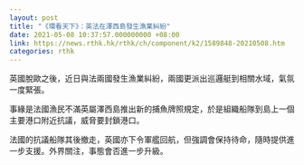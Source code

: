 ```yaml
---
layout: post
title: "《環看天下》：英法在澤西島發生漁業糾紛"
date: 2021-05-08 10:37:57.000000000 +08:00
link: https://news.rthk.hk/rthk/ch/component/k2/1589848-20210508.htm
categories: rthk
---
```


英國脫歐之後，近日與法兩國發生漁業糾紛，兩國更派出巡邏艇到相關水域，氣氛一度緊張。

事緣是法國漁民不滿英屬澤西島推出新的捕魚牌照規定，於是組織船隊到島上一個主要港口附近抗議，威脅要封鎖港口。

法國的抗議船隊其後撤走，英國亦下令軍艦回航，但強調會保持待命，隨時提供進一步支援。外界關注，事態會否進一步升級。

